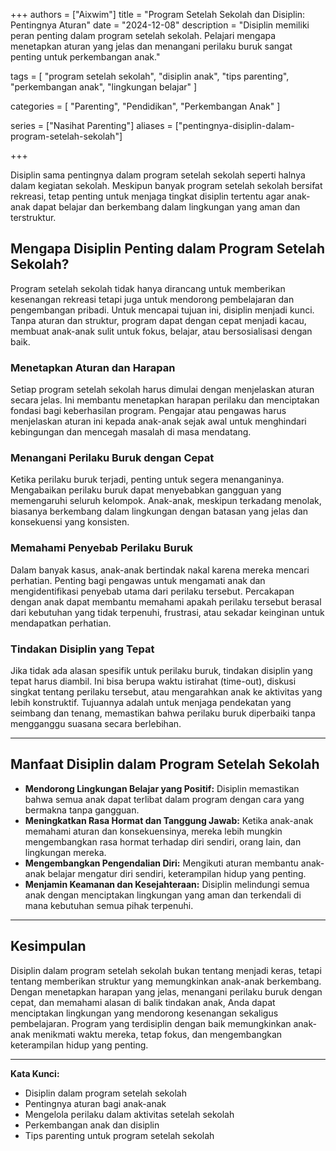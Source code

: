 +++
authors = ["Aixwim"]
title = "Program Setelah Sekolah dan Disiplin: Pentingnya Aturan"
date = "2024-12-08"
description = "Disiplin memiliki peran penting dalam program setelah sekolah. Pelajari mengapa menetapkan aturan yang jelas dan menangani perilaku buruk sangat penting untuk perkembangan anak."

tags = [
  "program setelah sekolah",
  "disiplin anak",
  "tips parenting",
  "perkembangan anak",
  "lingkungan belajar"
]

categories = [
  "Parenting",
  "Pendidikan",
  "Perkembangan Anak"
]

series = ["Nasihat Parenting"]
aliases = ["pentingnya-disiplin-dalam-program-setelah-sekolah"]

+++

Disiplin sama pentingnya dalam program setelah sekolah seperti halnya dalam kegiatan sekolah. Meskipun banyak program setelah sekolah bersifat rekreasi, tetap penting untuk menjaga tingkat disiplin tertentu agar anak-anak dapat belajar dan berkembang dalam lingkungan yang aman dan terstruktur.

<!--more-->

## Mengapa Disiplin Penting dalam Program Setelah Sekolah?

Program setelah sekolah tidak hanya dirancang untuk memberikan kesenangan rekreasi tetapi juga untuk mendorong pembelajaran dan pengembangan pribadi. Untuk mencapai tujuan ini, disiplin menjadi kunci. Tanpa aturan dan struktur, program dapat dengan cepat menjadi kacau, membuat anak-anak sulit untuk fokus, belajar, atau bersosialisasi dengan baik.

### Menetapkan Aturan dan Harapan

Setiap program setelah sekolah harus dimulai dengan menjelaskan aturan secara jelas. Ini membantu menetapkan harapan perilaku dan menciptakan fondasi bagi keberhasilan program. Pengajar atau pengawas harus menjelaskan aturan ini kepada anak-anak sejak awal untuk menghindari kebingungan dan mencegah masalah di masa mendatang.

### Menangani Perilaku Buruk dengan Cepat

Ketika perilaku buruk terjadi, penting untuk segera menanganinya. Mengabaikan perilaku buruk dapat menyebabkan gangguan yang memengaruhi seluruh kelompok. Anak-anak, meskipun terkadang menolak, biasanya berkembang dalam lingkungan dengan batasan yang jelas dan konsekuensi yang konsisten.

### Memahami Penyebab Perilaku Buruk

Dalam banyak kasus, anak-anak bertindak nakal karena mereka mencari perhatian. Penting bagi pengawas untuk mengamati anak dan mengidentifikasi penyebab utama dari perilaku tersebut. Percakapan dengan anak dapat membantu memahami apakah perilaku tersebut berasal dari kebutuhan yang tidak terpenuhi, frustrasi, atau sekadar keinginan untuk mendapatkan perhatian.

### Tindakan Disiplin yang Tepat

Jika tidak ada alasan spesifik untuk perilaku buruk, tindakan disiplin yang tepat harus diambil. Ini bisa berupa waktu istirahat (time-out), diskusi singkat tentang perilaku tersebut, atau mengarahkan anak ke aktivitas yang lebih konstruktif. Tujuannya adalah untuk menjaga pendekatan yang seimbang dan tenang, memastikan bahwa perilaku buruk diperbaiki tanpa mengganggu suasana secara berlebihan.

---

## Manfaat Disiplin dalam Program Setelah Sekolah

- **Mendorong Lingkungan Belajar yang Positif:** Disiplin memastikan bahwa semua anak dapat terlibat dalam program dengan cara yang bermakna tanpa gangguan.
- **Meningkatkan Rasa Hormat dan Tanggung Jawab:** Ketika anak-anak memahami aturan dan konsekuensinya, mereka lebih mungkin mengembangkan rasa hormat terhadap diri sendiri, orang lain, dan lingkungan mereka.
- **Mengembangkan Pengendalian Diri:** Mengikuti aturan membantu anak-anak belajar mengatur diri sendiri, keterampilan hidup yang penting.
- **Menjamin Keamanan dan Kesejahteraan:** Disiplin melindungi semua anak dengan menciptakan lingkungan yang aman dan terkendali di mana kebutuhan semua pihak terpenuhi.

---

## Kesimpulan

Disiplin dalam program setelah sekolah bukan tentang menjadi keras, tetapi tentang memberikan struktur yang memungkinkan anak-anak berkembang. Dengan menetapkan harapan yang jelas, menangani perilaku buruk dengan cepat, dan memahami alasan di balik tindakan anak, Anda dapat menciptakan lingkungan yang mendorong kesenangan sekaligus pembelajaran. Program yang terdisiplin dengan baik memungkinkan anak-anak menikmati waktu mereka, tetap fokus, dan mengembangkan keterampilan hidup yang penting.

---

**Kata Kunci:**
- Disiplin dalam program setelah sekolah  
- Pentingnya aturan bagi anak-anak  
- Mengelola perilaku dalam aktivitas setelah sekolah  
- Perkembangan anak dan disiplin  
- Tips parenting untuk program setelah sekolah  
